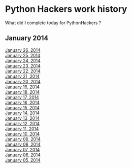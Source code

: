 Python Hackers work history
=============================

What did I complete today for PythonHackers ?

January 2014
--------------

[January 26, 2014](https://github.com/pythonhackers/history/blob/master/january-2014/26-sunday.md)  
[January 25, 2014](https://github.com/pythonhackers/history/blob/master/january-2014/25-saturday.md)  
[January 24, 2014](https://github.com/pythonhackers/history/blob/master/january-2014/24-friday.md)  
[January 23, 2014](https://github.com/pythonhackers/history/blob/master/january-2014/23-thursday.md)  
[January 22, 2014](https://github.com/pythonhackers/history/blob/master/january-2014/22-wednesday.md)  
[January 21, 2014](https://github.com/pythonhackers/history/blob/master/january-2014/21-tuesday.md)  
[January 20, 2014](https://github.com/pythonhackers/history/blob/master/january-2014/20-monday.md)  
[January 19, 2014](https://github.com/pythonhackers/history/blob/master/january-2014/19-sunday.md)  
[January 18, 2014](https://github.com/pythonhackers/history/blob/master/january-2014/18-saturday.md)  
[January 17, 2014](https://github.com/pythonhackers/history/blob/master/january-2014/17-friday.md)  
[January 16, 2014](https://github.com/pythonhackers/history/blob/master/january-2014/16-thursday.md)  
[January 15, 2014](https://github.com/pythonhackers/history/blob/master/january-2014/15-wednesday.md)  
[January 14, 2014](https://github.com/pythonhackers/history/blob/master/january-2014/14-tuesday.md)  
[January 13, 2014](https://github.com/pythonhackers/history/blob/master/january-2014/13-monday.md)  
[January 12, 2014](https://github.com/pythonhackers/history/blob/master/january-2014/12-sunday.md)  
[January 11, 2014](https://github.com/pythonhackers/history/blob/master/january-2014/11-saturday.md)  
[January 10, 2014](https://github.com/pythonhackers/history/blob/master/january-2014/10-saturday.md)  
[January 09, 2014](https://github.com/pythonhackers/history/blob/master/january-2014/09-Thursday.md)  
[January 08, 2014](https://github.com/pythonhackers/history/blob/master/january-2014/08-wednesday.md)  
[January 07, 2014](https://github.com/pythonhackers/history/blob/master/january-2014/07-tuesday.md)  
[January 06, 2014](https://github.com/pythonhackers/history/blob/master/january-2014/06-monday.md)  
[January 05, 2014](https://github.com/pythonhackers/history/blob/master/january-2014/05-sunday.md)  


